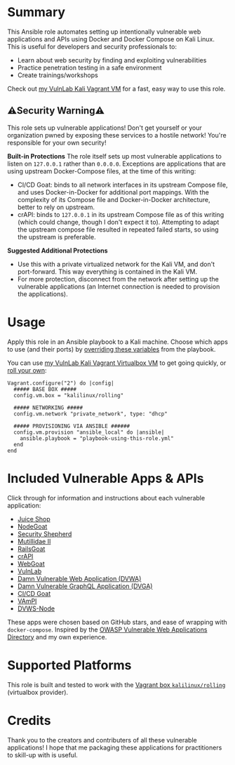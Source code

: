 # Summary
This Ansible role automates setting up intentionally vulnerable web applications and APIs using Docker and Docker Compose on Kali Linux. This is useful for developers and security professionals to:
- Learn about web security by finding and exploiting vulnerabilities
- Practice penetration testing in a safe environment
- Create trainings/workshops

Check out [my VulnLab Kali Vagrant VM](https://gitlab.com/johnroberts/vm-vulnlab) for a fast, easy way to use this role.

## ⚠️Security Warning⚠️
This role sets up vulnerable applications! Don't get yourself or your organization pwned by exposing these services to a hostile network! You're responsible for your own security!

**Built-in Protections**
The role itself sets up most vulnerable applications to listen on `127.0.0.1` rather than `0.0.0.0`. Exceptions are applications that are using upstream Docker-Compose files, at the time of this writing:
- CI/CD Goat: binds to all network interfaces in its upstream Compose file, and uses Docker-in-Docker for additional port mappings. With the complexity of its Compose file and Docker-in-Docker architecture, better to rely on upstream.
- crAPI: binds to `127.0.0.1` in its upstream Compose file as of this writing (which could change, though I don't expect it to). Attempting to adapt the upstream compose file resulted in repeated failed starts, so using the upstream is preferable.

**Suggested Additional Protections**
- Use this with a private virtualized network for the Kali VM, and don't port-forward. This way everything is contained in the Kali VM.
- For more protection, disconnect from the network after setting up the vulnerable applications (an Internet connection is needed to provision the applications).

# Usage
Apply this role in an Ansible playbook to a Kali machine. Choose which apps to use (and their ports) by [overriding these variables](defaults/main.yml) from the playbook.

You can use [my VulnLab Kali Vagrant Virtualbox VM](https://gitlab.com/johnroberts/vm-vulnlab) to get going quickly, or [roll your own](https://www.kali.org/docs/virtualization/install-vagrant-guest-vm/):
```
Vagrant.configure("2") do |config|
  ##### BASE BOX #####
  config.vm.box = "kalilinux/rolling"

  ##### NETWORKING #####
  config.vm.network "private_network", type: "dhcp"

  ##### PROVISIONING VIA ANSIBLE ######
  config.vm.provision "ansible_local" do |ansible|
    ansible.playbook = "playbook-using-this-role.yml"
  end
end
```

# Included Vulnerable Apps & APIs
Click through for information and instructions about each vulnerable application:
- [Juice Shop](https://owasp.org/www-project-juice-shop/)
- [NodeGoat](https://wiki.owasp.org/index.php/OWASP_Node_js_Goat_Project)
- [Security Shepherd](https://github.com/OWASP/SecurityShepherd/)
- [Mutillidae II](https://owasp.org/www-project-mutillidae-ii/)
- [RailsGoat](https://github.com/OWASP/railsgoat)
- [crAPI](https://github.com/OWASP/crAPI)
- [WebGoat](https://github.com/WebGoat/WebGoat)
- [VulnLab](https://github.com/Yavuzlar/VulnLab)
- [Damn Vulnerable Web Application (DVWA)](https://github.com/digininja/DVWA)
- [Damn Vulnerable GraphQL Application (DVGA)](https://github.com/dolevf/Damn-Vulnerable-GraphQL-Application)
- [CI/CD Goat](https://github.com/cider-security-research/cicd-goat)
- [VAmPI](https://github.com/erev0s/VAmPI/tree/master)
- [DVWS-Node](https://github.com/snoopysecurity/dvws-node)

These apps were chosen based on GitHub stars, and ease of wrapping with `docker-compose`. 
Inspired by the [OWASP Vulnerable Web Applications Directory](https://owasp.org/www-project-vulnerable-web-applications-directory/) and my own experience.

# Supported Platforms
This role is built and tested to work with the [Vagrant box `kalilinux/rolling`](https://app.vagrantup.com/kalilinux/boxes/rolling) (virtualbox provider).

# Credits
Thank you to the creators and contributers of all these vulnerable applications! I hope that me packaging these applications for practitioners to skill-up with is useful.